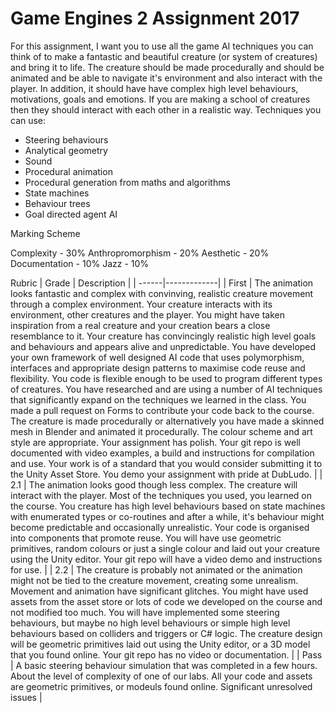 # Game Engines 2 Assignment 2017

For this assignment, I want you to use all the game AI techniques you can think of to make a fantastic and beautiful creature (or system of creatures) and bring it to life. The creature should be made procedurally and should be animated and be able to navigate it's environment and also interact with the player. In addition, it should have have complex high level behaviours, motivations, goals and emotions. If you are making a school of creatures then they should interact with each other in a realistic way. Techniques you can use:

- Steering behaviours
- Analytical geometry
- Sound
- Procedural animation
- Procedural generation from maths and algorithms
- State machines
- Behaviour trees
- Goal directed agent AI

Marking Scheme

Complexity - 30%
Anthropromorphism - 20%
Aesthetic - 20%
Documentation - 10%
Jazz - 10%

Rubric
| Grade | Description |
| ------|-------------|
| First | The animation looks fantastic and complex with convinving, realistic creature movement through a complex environment. Your creature interacts with its environment, other creatures and the player. You might have taken inspiration from a real creature and your creation bears a close resemblance to it. Your creature has convincingly realistic high level goals and behaviours and appears alive and unpredictable. You have developed your own framework of well designed AI code that uses polymorphism, interfaces and appropriate design patterns to maximise code reuse and flexibility. You code is flexible enough to be used to program different types of creatures. You have researched and are using a number of AI techniques that significantly expand on the techniques we learned in the class.  You made a pull request on Forms to contribute your code back to the course. The creature is made procedurally or alternatively you have made a skinned mesh in Blender and animated it procedurally. The colour scheme and art style are appropriate. Your assignment has polish. Your git repo is well documented with video examples, a build and instructions for compilation and use. Your work is of a standard that you would consider submitting it to the Unity Asset Store. You demo your assignment with pride at DubLudo. |
| 2.1 | The animation looks good though less complex. The creature will interact with the player. Most of the techniques you used, you learned on the course. You creature has high level behaviours based on state machines with enumerated types or co-routines and after a while, it's behaviour might become predictable and occasionally unrealistic. Your code is organised into components that promote reuse. You will have use geometric primitives, random colours or just a single colour and laid out your creature using the Unity editor. Your git repo will have a video demo and instructions for use. |
| 2.2 | The creature is probably not animated or the animation might not be tied to the creature movement, creating some unrealism. Movement and animation have significant glitches. You might have used assets from the asset store or lots of code we developed on the course and not modified too much. You will have implemented some steering behaviours, but maybe no high level behaviours or simple high level behaviours based on colliders and triggers or C# logic.  The creature design will be geometric primitives laid out using the Unity editor, or a 3D model that you found online. Your git repo has no video or documentation. |
| Pass | A basic steering behaviour simulation that was completed in a few hours. About the level of complexity of one of our labs. All your code and assets are geometric primitives, or modeuls found online. Significant unresolved issues |
